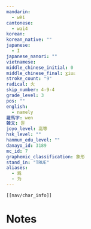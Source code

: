 ```yaml
---
mandarin:
  - wèi
cantonese:
  - wai4
korean:
korean_native: ""
japanese:
  - I
japanese_nanori: ""
vietnamese:
middle_chinese_initial: 0
middle_chinese_final: ɣiuᴇ
stroke_count: "9"
radical: 火
skip_number: 4-9-4
grade_level: 3
pos: ""
english:
  - namely
羅馬字: wen
韓文: 원
joyo_level: 高等
hsk_level: ""
hanmun_edu_level: ""
danayo_id: 3189
mc_id: 7
graphemic_classification: 象形
stand_in: "TRUE"
aliases:
  - 爲
  - 为
---
```

```meta-bind-embed
[[nav/char_info]]
```

# Notes
